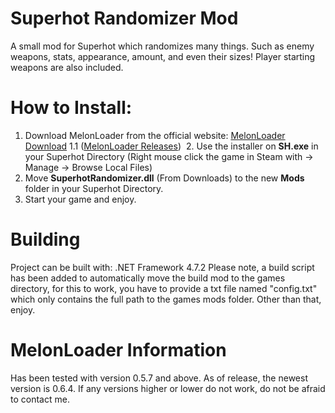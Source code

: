 ﻿# Superhot Randomizer Mod

A small mod for Superhot which randomizes many things. Such as enemy weapons, stats, appearance, amount, and even their sizes!
Player starting weapons are also included.


# How to Install:
1. Download MelonLoader from the official website: [MelonLoader Download](https://melonwiki.xyz/#/?id=requirements)
1.1 ﻿([MelonLoader Releases](https://github.com/LavaGang/MelonLoader/releases/))
﻿﻿
2.﻿﻿ Use the installer on **SH.exe** in your Superhot Directory (Right mouse click the game in Steam with → Manage → Browse Local Files)
3. Move **SuperhotRandomizer.dll** (From Downloads) to the new **Mods** folder in your Superhot Directory.
4. Start your game and enjoy.

# Building
Project can be built with: .NET Framework 4.7.2
Please note, a build script has been added to automatically move the build mod to the games directory, for this to work, you have to provide a txt file named "config.txt" which only contains the full path to the games mods folder.
Other than that, enjoy.

# MelonLoader Information
Has been tested with version 0.5.7 and above. As of release, the newest version is 0.6.4. If any versions higher or lower do not work, do not be afraid to contact me.